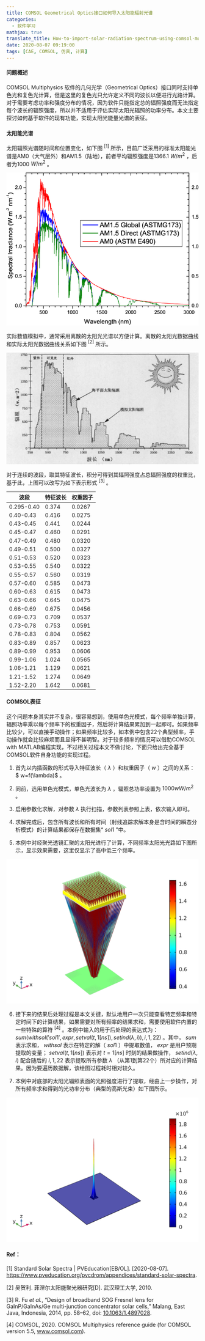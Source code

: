 ```yaml
---
title: COMSOL Geometrical Optics接口如何导入太阳能辐射光谱
categories:
  - 软件学习
mathjax: true
translate_title: How-to-import-solar-radiation-spectrum-using-comsol-multiphysics-geometrical-interface
date: 2020-08-07 09:19:00
tags: [CAE, COMSOL, 仿真, 计算]
---
```


#### 问题概述

COMSOL Multiphysics 软件的几何光学（Geometrical Optics）接口同时支持单色光和复色光计算，但是这里的复色光只允许定义不同的波长以便进行光路计算。对于需要考虑功率和强度分布的情况，因为软件只能指定总的辐照强度而无法指定每个波长的辐照强度，所以并不适用于评估实际太阳光辐照的功率分布。本文主要探讨如何基于软件的现有功能，实现太阳光能量光谱的表征。

#### 太阳能光谱

太阳辐照光谱随时间和位置变化，如下图 $^{[1]}$ 所示，目前广泛采用的标准太阳能光谱是AM0（大气层外）和AM1.5（陆地），前者平均辐照强度是1366.1 $W/m^2$ ，后者为1000 $W/m^2$ 。

![](/assets/img/blogimgs/cax/optical/solar_spectra_am1.5.png)

实际数值模拟中，通常采用离散的太阳光光谱以方便计算。离散的太阳光数据曲线和实际太阳光数据曲线关系如下图 $^{[2]}$ 所示。

![](/assets/img/blogimgs/cax/optical/solar_spectrum_simu.bmp)

对于连续的波段，取其特征波长，积分可得到其辐照强度占总辐照强度的权重比，基于此，上图可以改写为如下表示形式 $^{[3]}$ 。

| 波段       | 特征波长 | 权重因子 |
| ---------- | -------- | -------- |
| 0.295-0.40 | 0.374    | 0.0267   |
| 0.40-0.43  | 0.416    | 0.0275   |
| 0.43-0.45  | 0.441    | 0.0244   |
| 0.45-0.47  | 0.460    | 0.0291   |
| 0.47-0.49  | 0.480    | 0.0320   |
| 0.49-0.51  | 0.500    | 0.0327   |
| 0.51-0.53  | 0.520    | 0.0323   |
| 0.53-0.55  | 0.540    | 0.0322   |
| 0.55-0.57  | 0.560    | 0.0319   |
| 0.57-0.60  | 0.585    | 0.0473   |
| 0.60-0.63  | 0.615    | 0.0473   |
| 0.63-0.66  | 0.645    | 0.0475   |
| 0.66-0.69  | 0.675    | 0.0456   |
| 0.69-0.73  | 0.709    | 0.0537   |
| 0.73-0.78  | 0.753    | 0.0591   |
| 0.78-0.83  | 0.804    | 0.0562   |
| 0.83-0.89  | 0.857    | 0.0623   |
| 0.89-0.99  | 0.953    | 0.0606   |
| 0.99-1.06  | 1.024    | 0.0565   |
| 1.06-1.21  | 1.129    | 0.0621   |
| 1.21-1.52  | 1.274    | 0.0649   |
| 1.52-2.20  | 1.642    | 0.0681   |

#### COMSOL表征

这个问题本身其实并不复杂，很容易想到，使用单色光模式，每个频率单独计算，辐照功率乘以每个频率下的权重因子，然后将计算结果累加到一起即可。如果频率比较少，可以直接手动操作；如果频率比较多，如本例中包含22个典型频率，手动操作就会比较麻烦而且显得不甚明智。对于较多频率的情况可以借助COMSOL with MATLAB编程实现，不过相关过程本文不做讨论，下面只给出完全基于COMSOL软件自身功能的实现过程。

1. 首先以内插函数的形式导入特征波长（ $\lambda$ ）和权重因子（ $w$ ）之间的关系： $ w=f(\lambda)$ 。

2. 同前，选用单色光模式，单色光波长为 $\lambda$ ，辐照总功率设置为 $1000w W/m^2$ 。

3. 启用参数化求解，对参数 $\lambda$ 执行扫描，参数列表参照上表，依次输入即可。

4. 求解完成后，包含所有波长和所有时间（射线追踪求解本身是含时间的瞬态分析模式）的计算结果都保存在数据集“ $sol1$ ”中。
5. 本例中对经聚光透镜汇聚的太阳光进行了计算，不同频率太阳光光路如下图所示，显示效果需要，这里仅显示了高中低三个频率。

![](/assets/img/blogimgs/cax/optical/optical_ray_trajectories_am1.5.png)

6. 接下来的结果后处理过程是本文关键，默认地用户一次只能查看特定频率和特定时间下的计算结果，如果需要对所有频率的结果求和，需要使用软件内置的一些特殊的算符 $^{[4]}$ 。本例中输入的用于后处理的表达式为： $sum(withsol('sol1',expr, setval(t,1[ns]),setind(\lambda, i)), i, 1, 22)$ 。其中， $sum$ 表示求和， $withsol$ 表示在特定的解（ $sol1$ ）中提取数值， $expr$ 是用户预期提取的变量； $setval(t,1[ns])$ 表示对 $t=1[ns]$ 时刻的结果做操作， $setind(\lambda, i)$ 配合随后的 $i, 1, 22$ 表示提取所有参数 $\lambda$ （从第1到第22个）所对应的计算结果。因为要遍历数据解，该绘图过程耗时相对较久。

7. 本例中对底部的太阳光辐照表面的光照强度进行了提取，经由上一步操作，对所有频率求和得到的光功率分布（典型的高斯光束）如下图所示。

![](/assets/img/blogimgs/cax/optical/optical_ray_trajectories_am1.5_I_cell.png)

#### Ref：

[1] Standard Solar Spectra | PVEducation[EB/OL]. [2020-08-07]. https://www.pveducation.org/pvcdrom/appendices/standard-solar-spectra.

[2] 吴贺利. 菲涅尔太阳能聚光器研究[D]. 武汉理工大学, 2010.

[3] R. Fu *et al.*, “Design of broadband SOG Fresnel lens for GaInP/GaInAs/Ge multi-junction concentrator solar cells,” Malang, East Java, Indonesia, 2014, pp. 58–62, doi: [10.1063/1.4897028](https://doi.org/10.1063/1.4897028).

[4] COMSOL, 2020. COMSOL Multiphysics reference guide (for COMSOL version 5.5,  www.comsol.com).